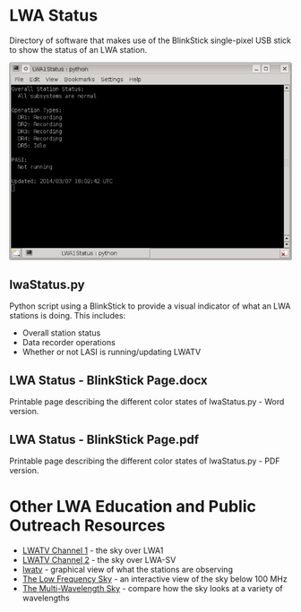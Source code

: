 LWA Status
===========
Directory of software that makes use of the BlinkStick single-pixel USB 
stick to show the status of an LWA station.

![Example lwaStatus.py output](https://github.com/lwa-project/lwa_status/raw/main/images/example.png)

lwaStatus.py
-------------
Python script using a BlinkStick to provide a visual indicator of what an
LWA stations is doing.  This includes:
  * Overall station status
  * Data recorder operations
  * Whether or not LASI is running/updating LWATV

LWA Status - BlinkStick Page.docx
----------------------------------
Printable page describing the different color states of lwaStatus.py - Word 
version.

LWA Status - BlinkStick Page.pdf
---------------------------------
Printable page describing the different color states of lwaStatus.py - PDF 
version.


Other LWA Education and Public Outreach Resources
=================================================
 * [LWATV Channel 1](https://leo.phys.unm.edu/~lwa/lwatv.html) - the sky over LWA1
 * [LWATV Channel 2](https://leo.phys.unm.edu/~lwa/lwatv2.html) - the sky over LWA-SV
 * [lwatv](https://github.com/lwa-project/lwatv) - graphical view of what the stations are observing
 * [The Low Frequency Sky](https://fornax.phys.unm.edu/low-frequency-sky/index.html) - an interactive view of the sky below 100 MHz
 * [The Multi-Wavelength Sky](https://fornax.phys.unm.edu/multi-wavelength-sky/index.html) - compare how the sky looks at a variety of wavelengths
